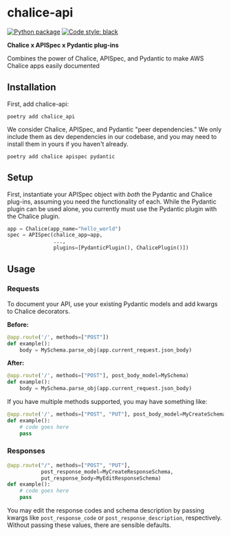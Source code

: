 # chalice-api

[![Python package](https://github.com/TestBoxLab/chalice-api/actions/workflows/test.yml/badge.svg)](https://github.com/TestBoxLab/chalice-api/actions/workflows/test.yml)
[![Code style: black](https://img.shields.io/badge/code%20style-black-000000.svg)](https://github.com/psf/black)

**Chalice x APISpec x Pydantic plug-ins**

Combines the power of Chalice, APISpec, and Pydantic to make AWS Chalice apps easily documented

## Installation

First, add chalice-api:

```shell
poetry add chalice_api
```

We consider Chalice, APISpec, and Pydantic "peer dependencies." We only include them as dev
dependencies in our codebase, and you may need to install them in yours if you haven't
already.

```shell
poetry add chalice apispec pydantic
```

## Setup

First, instantiate your APISpec object with *both* the Pydantic and Chalice plug-ins, assuming
you need the functionality of each. While the Pydantic plugin can be used alone, you currently must use
the Pydantic plugin with the Chalice plugin.

```python
app = Chalice(app_name="hello_world")
spec = APISpec(chalice_app=app,
               ...,
               plugins=[PydanticPlugin(), ChalicePlugin()])
```

## Usage

### Requests

To document your API, use your existing Pydantic models and add kwargs to Chalice decorators.

**Before:**
```python
@app.route('/', methods=["POST"])
def example():
    body = MySchema.parse_obj(app.current_request.json_body)
```

**After:**
```python
@app.route('/', methods=["POST"], post_body_model=MySchema)
def example():
    body = MySchema.parse_obj(app.current_request.json_body)
```

If you have multiple methods supported, you may have something like:

```python
@app.route('/', methods=["POST", "PUT"], post_body_model=MyCreateSchema, put_body_model=MyEditSchema)
def example():
    # code goes here
    pass
```

### Responses

```python
@app.route("/", methods=["POST", "PUT"],
           post_response_model=MyCreateResponseSchema,
           put_response_body=MyEditResponseSchema)
def example():
    # code goes here
    pass
```

You may edit the response codes and schema description by passing kwargs like `post_response_code` or
`post_response_description`, respectively. Without passing these values, there are sensible defaults.
